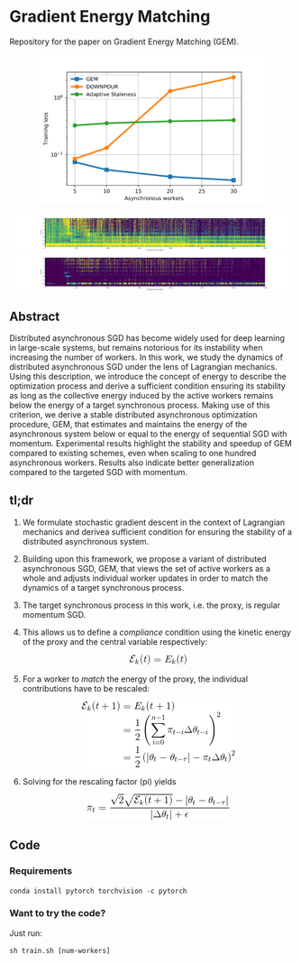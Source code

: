 # Gradient Energy Matching

Repository for the paper on Gradient Energy Matching (GEM).

<p align="center">
<img alt="" src="resources/summary.png" width="400">
</p>

![](resources/alexnet_pi_8.png)
![](resources/alexnet_pi_16.png)

## Abstract

Distributed asynchronous SGD has become widely used for deep learning in large-scale systems, but remains notorious for its instability when increasing the number of workers. In this work, we study the dynamics of distributed asynchronous SGD under the lens of Lagrangian mechanics. Using this description, we introduce the concept of energy to describe the optimization process and derive a sufficient condition ensuring its stability as long as the collective energy induced by the active workers remains below the energy of a target synchronous process. Making use of this criterion, we derive a stable distributed asynchronous optimization procedure, GEM, that estimates and maintains the energy of the asynchronous system below or equal to the energy of sequential SGD with momentum.
Experimental results highlight the stability and speedup of GEM compared to existing schemes, even when scaling to one hundred asynchronous workers. Results also indicate better generalization compared to the targeted SGD with momentum.

## tl;dr

1. We formulate stochastic gradient descent in the context of Lagrangian mechanics and derivea sufficient condition for ensuring the stability of a distributed asynchronous system.

2. Building upon this framework, we propose a variant of distributed asynchronous SGD, GEM, that views the set of active workers as a whole and adjusts individual worker updates in order to match the dynamics of a target synchronous process.

3. The target synchronous process in this work, i.e. the proxy, is regular momentum SGD.

4. This allows us to define a *compliance* condition using the kinetic energy of the proxy and the central variable respectively:
   <p align="center">
   <img src="resources/compliance.gif">
   </p>

5. For a worker to *match* the energy of the proxy, the individual contributions have to be rescaled:
   <p align="center">
   <img src="resources/compliance_worked_out.gif">
   </p>

6. Solving for the rescaling factor (pi) yields
   <p align="center">
   <img src="resources/pi_solved.gif">
   </p>

## Code

### Requirements

```shell
conda install pytorch torchvision -c pytorch
```

### Want to try the code?

Just run:

```shell
sh train.sh [num-workers]
```
